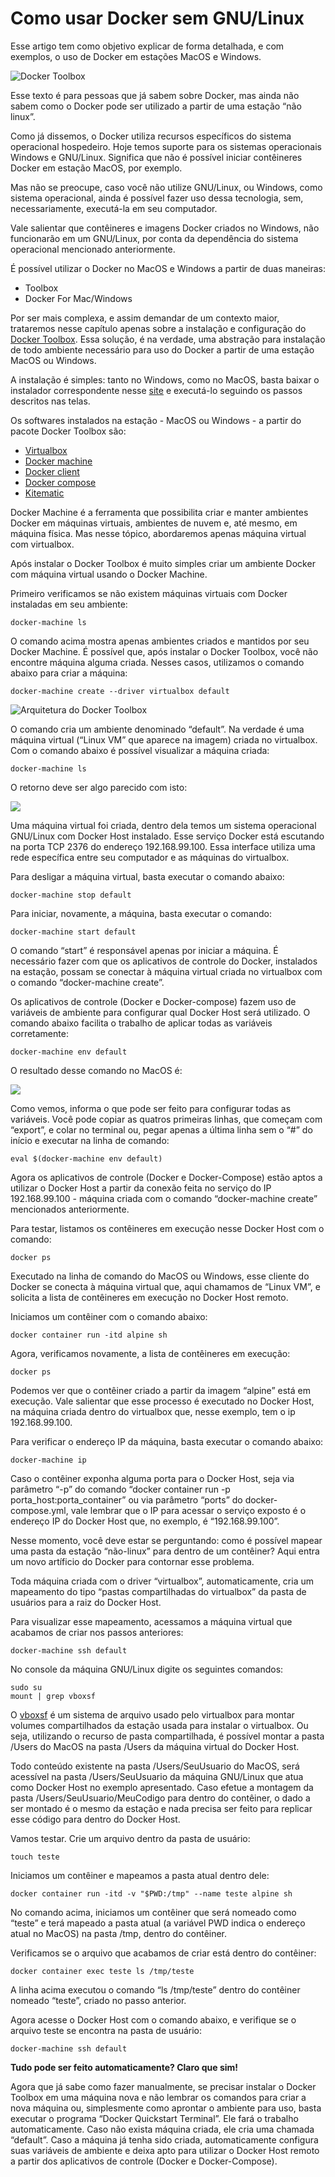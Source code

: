 # Como usar Docker sem GNU/Linux

Esse artigo tem como objetivo explicar de forma detalhada, e com exemplos, o uso de Docker em estações MacOS e Windows.

![Docker Toolbox](images/docker_toolbox.png)

Esse texto é para pessoas que já sabem sobre Docker, mas ainda não sabem como o Docker pode ser utilizado a partir de uma estação “não linux”.

Como já dissemos, o Docker utiliza recursos específicos do sistema operacional hospedeiro. Hoje temos suporte para os sistemas operacionais Windows e GNU/Linux. Significa que não é possível iniciar contêineres Docker em estação MacOS, por exemplo.

Mas não se preocupe, caso você não utilize GNU/Linux, ou Windows, como sistema operacional, ainda é possível fazer uso dessa tecnologia, sem, necessariamente, executá-la em seu computador.

Vale salientar que contêineres e imagens Docker criados no Windows, não funcionarão em um GNU/Linux, por conta da dependência do sistema operacional mencionado anteriormente.

É possível utilizar o Docker no MacOS e Windows a partir de duas maneiras:

* Toolbox
* Docker For Mac/Windows

Por ser mais complexa, e assim demandar de um contexto maior, trataremos nesse capítulo apenas sobre a instalação e configuração do [Docker Toolbox](https://www.docker.com/products/docker-toolbox). Essa solução, é na verdade, uma abstração para instalação de todo ambiente necessário para uso do Docker a partir de uma estação MacOS ou Windows.

A instalação é simples: tanto no Windows, como no MacOS, basta baixar o instalador correspondente nesse [site](https://www.docker.com/products/docker-toolbox) e executá-lo seguindo os passos descritos nas telas.

Os softwares instalados na estação - MacOS ou Windows - a partir do pacote Docker Toolbox são:

* [Virtualbox](https://www.virtualbox.org/)
* [Docker machine](https://docs.docker.com/machine/overview/)
* [Docker client](https://docs.docker.com/)
* [Docker compose](https://docs.docker.com/compose/overview/)
* [Kitematic](https://docs.docker.com/kitematic/userguide/)

Docker Machine é a ferramenta que possibilita criar e manter ambientes Docker em máquinas virtuais, ambientes de nuvem e, até mesmo, em máquina física. Mas nesse tópico, abordaremos apenas máquina virtual com virtualbox.

Após instalar o Docker Toolbox é muito simples criar um ambiente Docker com máquina virtual usando o Docker Machine.

Primeiro verificamos se não existem máquinas virtuais com Docker instaladas em seu ambiente:

```
docker-machine ls
```
O comando acima mostra apenas ambientes criados e mantidos por seu Docker Machine. É possível que, após instalar o Docker Toolbox, você não encontre máquina alguma criada. Nesses casos, utilizamos o comando abaixo para criar a máquina:

```
docker-machine create --driver virtualbox default
```

![Arquitetura do Docker Toolbox](images/docker_toolbox1.jpg)

O comando cria um ambiente denominado “default”. Na verdade é uma máquina virtual (“Linux VM” que aparece na imagem) criada no virtualbox. Com o comando abaixo é possível visualizar a máquina criada:

```
docker-machine ls
```

O retorno deve ser algo parecido com isto:

![](images/resultado_macos_windows.png)

Uma máquina virtual foi criada, dentro dela temos um sistema operacional GNU/Linux com Docker Host instalado. Esse serviço Docker está escutando na porta TCP 2376 do endereço 192.168.99.100. Essa interface utiliza uma rede específica entre seu computador e as máquinas do virtualbox.

Para desligar a máquina virtual, basta executar o comando abaixo:

```
docker-machine stop default
```
Para iniciar, novamente, a máquina, basta executar o comando:

```
docker-machine start default
```
O comando “start” é responsável apenas por iniciar a máquina. É necessário fazer com que os aplicativos de controle do Docker, instalados na estação, possam se conectar à máquina virtual criada no virtualbox com o comando “docker-machine create”.

Os aplicativos de controle (Docker e Docker-compose) fazem uso de variáveis de ambiente para configurar qual Docker Host será utilizado. O comando abaixo facilita o trabalho de aplicar todas as variáveis corretamente:

```
docker-machine env default
```

O resultado desse comando no MacOS é:

![](images/resultado_macos_windows2.png)

Como vemos, informa o que pode ser feito para configurar todas as variáveis. Você pode copiar as quatros primeiras linhas, que começam com “export”, e colar no terminal ou, pegar apenas a última linha sem o “#” do início e executar na linha de comando:

```
eval $(docker-machine env default)
```

Agora os aplicativos de controle (Docker e Docker-Compose) estão aptos a utilizar o Docker Host a partir da conexão feita no serviço do IP 192.168.99.100 - máquina criada com o comando “docker-machine create” mencionados anteriormente.

Para testar, listamos os contêineres em execução nesse Docker Host com o comando:

```
docker ps
```
Executado na linha de comando do MacOS ou Windows, esse cliente do Docker se conecta à máquina virtual que, aqui chamamos de “Linux VM”, e solicita a lista de contêineres em execução no Docker Host remoto.

Iniciamos um contêiner com o comando abaixo:

```
docker container run -itd alpine sh
```
Agora, verificamos novamente, a lista de contêineres em execução:

```
docker ps
```
Podemos ver que o contêiner criado a partir da imagem “alpine” está em execução. Vale salientar que esse processo é executado no Docker Host, na máquina criada dentro do virtualbox que, nesse exemplo, tem o ip 192.168.99.100.

Para verificar o endereço IP da máquina, basta executar o comando abaixo:

```
docker-machine ip
```
Caso o contêiner exponha alguma porta para o Docker Host, seja via parâmetro “-p” do comando “docker container run -p porta_host:porta_container” ou via parâmetro “ports” do docker-compose.yml, vale lembrar que o IP para acessar o serviço exposto é o endereço IP do Docker Host que, no exemplo, é “192.168.99.100”.

Nesse momento, você deve estar se perguntando: como é possível mapear uma pasta da estação “não-linux” para dentro de um contêiner? Aqui entra um novo artíficio do Docker para contornar esse problema.

Toda máquina criada com o driver “virtualbox”, automaticamente, cria um mapeamento do tipo  “pastas compartilhadas do virtualbox” da pasta de usuários para a raiz do Docker Host.

Para visualizar esse mapeamento, acessamos a máquina virtual que acabamos de criar nos passos anteriores:

```
docker-machine ssh default
```
No console da máquina GNU/Linux digite os seguintes comandos:

```
sudo su
mount | grep vboxsf
```

O [vboxsf](https://help.ubuntu.com/community/VirtualBox/SharedFolders) é um sistema de arquivo usado pelo virtualbox para montar volumes compartilhados da estação usada para instalar o virtualbox. Ou seja, utilizando o recurso de pasta compartilhada, é possível montar a pasta /Users do MacOS na pasta /Users da máquina virtual do Docker Host.

Todo conteúdo existente na pasta /Users/SeuUsuario do MacOS, será acessível na pasta /Users/SeuUsuario da máquina GNU/Linux que atua como Docker Host no exemplo apresentado. Caso efetue a montagem da pasta /Users/SeuUsuario/MeuCodigo para dentro do contêiner, o dado a ser montado é o mesmo da estação e nada precisa ser feito para replicar esse código para dentro do Docker Host.

Vamos testar. Crie um arquivo dentro da pasta de usuário:

```
touch teste
```
Iniciamos um contêiner e mapeamos a pasta atual dentro dele:

```
docker container run -itd -v "$PWD:/tmp" --name teste alpine sh
```
No comando acima, iniciamos um contêiner que será nomeado como “teste” e terá mapeado a pasta atual (a variável PWD indica o endereço atual no MacOS) na pasta /tmp, dentro do contêiner.

Verificamos se o arquivo que acabamos de criar está dentro do contêiner:

```
docker container exec teste ls /tmp/teste
```
A linha acima executou o comando “ls /tmp/teste” dentro do contêiner nomeado “teste”, criado no passo anterior.

Agora acesse o Docker Host com o comando abaixo, e verifique se o arquivo teste se encontra na pasta de usuário:

```
docker-machine ssh default
```
**Tudo pode ser feito automaticamente? Claro que sim!**

Agora que já sabe como fazer manualmente, se precisar instalar o Docker Toolbox em uma máquina nova e não lembrar os comandos para criar a nova máquina ou, simplesmente como aprontar o ambiente para uso, basta executar o programa “Docker Quickstart Terminal”. Ele fará o trabalho automaticamente. Caso não exista máquina criada, ele cria uma chamada “default”. Caso a máquina já tenha sido criada, automaticamente configura suas variáveis de ambiente e deixa apto para utilizar o Docker Host remoto a partir dos aplicativos de controle (Docker e Docker-Compose).

